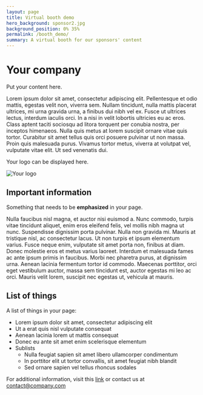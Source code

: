 ```yaml
---
layout: page
title: Virtual booth demo
hero_background: sponsor2.jpg
background_position: 0% 35% 
permalink: /booth_demo/
summary: A virtual booth for our sponsors' content
---
```


# Your company

Put your content here.

Lorem ipsum dolor sit amet, consectetur adipiscing elit. Pellentesque et odio mattis, egestas velit non, viverra sem. Nullam tincidunt, nulla mattis placerat ultrices, mi urna gravida urna, a finibus dui nibh vel ex. Fusce ut ultrices lectus, interdum iaculis orci. In a nisi in velit lobortis ultricies eu ac eros. Class aptent taciti sociosqu ad litora torquent per conubia nostra, per inceptos himenaeos. Nulla quis metus at lorem suscipit ornare vitae quis tortor. Curabitur sit amet tellus quis orci posuere pulvinar ut non massa. Proin quis malesuada purus. Vivamus tortor metus, viverra at volutpat vel, vulputate vitae elit. Ut sed venenatis dui. 

Your logo can be displayed here.

![Your logo](https://ismir.github.io/ISMIR2020/assets/img/sponsors/LoremIpsum2.jpg)

## Important information

Something that needs to be **emphasized** in your page.

Nulla faucibus nisl magna, et auctor nisi euismod a. Nunc commodo, turpis vitae tincidunt aliquet, enim eros eleifend felis, vel mollis nibh magna ut nunc. Suspendisse dignissim porta pulvinar. Nulla non gravida mi. Mauris at tristique nisl, ac consectetur lacus. Ut non turpis et ipsum elementum varius. Fusce neque enim, vulputate sit amet porta non, finibus at diam. Donec molestie eros et metus varius laoreet. Interdum et malesuada fames ac ante ipsum primis in faucibus. Morbi nec pharetra purus, at dignissim urna. Aenean lacinia fermentum tortor id commodo. Maecenas porttitor, orci eget vestibulum auctor, massa sem tincidunt est, auctor egestas mi leo ac orci. Mauris velit lorem, suscipit nec egestas ut, vehicula at mauris. 

## List of things

A list of things in your page:

-   Lorem ipsum dolor sit amet, consectetur adipiscing elit
-   Ut a erat quis nisl vulputate consequat
-   Aenean lacinia lorem ut mattis consequat
-   Donec eu ante sit amet enim scelerisque elementum
-   Sublists
    -   Nulla feugiat sapien sit amet libero ullamcorper condimentum
    -   In porttitor elit ut tortor convallis, sit amet feugiat nibh blandit
    -   Sed ornare sapien vel tellus rhoncus sodales

For additional information, visit this [link](https://company.com) or contact us at [contact@company.com](mailto:contact@company.com)